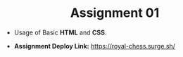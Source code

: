 <div align='center'> <h1>Assignment 01</h1> </div>

- Usage of Basic **HTML** and **CSS**.

- **Assignment Deploy Link:** https://royal-chess.surge.sh/
